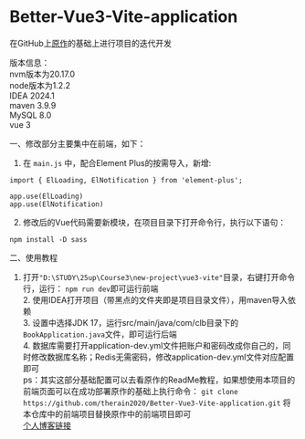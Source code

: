 # Better-Vue3-Vite-application
在GitHub上[原作](https://github.com/caolib/vue3-vite)的基础上进行项目的迭代开发

版本信息：
<br>nvm版本为20.17.0
<br>node版本为1.2.2
<br>IDEA 2024.1
<br>maven 3.9.9
<br>MySQL 8.0
<br>vue 3

一、修改部分主要集中在前端，如下：
  1. 在 ```main.js``` 中，配合Element Plus的按需导入，新增:

```
import { ElLoading, ElNotification } from 'element-plus';
 
app.use(ElLoading) 
app.use(ElNotification) 
```
  2. 修改后的Vue代码需要新模块，在项目目录下打开命令行，执行以下语句：
```
npm install -D sass
```
二、使用教程
  1. 打开```"D:\STUDY\25up\Course3\new-project\vue3-vite"```目录，右键打开命令行，运行：
```npm run dev```即可运行前端
<br>  2. 使用IDEA打开项目（带黑点的文件夹即是项目目录文件），用maven导入依赖
<br>  3. 设置中选择JDK 17，运行src/main/java/com/clb目录下的```BookApplication.java```文件，即可运行后端
<br>  4. 数据库需要打开application-dev.yml文件把账户和密码改成你自己的，同时修改数据库名称；Redis无需密码，修改application-dev.yml文件对应配置即可
<br>  ps：其实这部分基础配置可以去看原作的ReadMe教程，如果想使用本项目的前端页面可以在成功部署原作的基础上执行命令：
  ```git clone https://github.com/therain2020/Better-Vue3-Vite-application.git```
  将本仓库中的前端项目替换原作中的前端项目即可
<br>[个人博客链接](https://therain2020.github.io/)